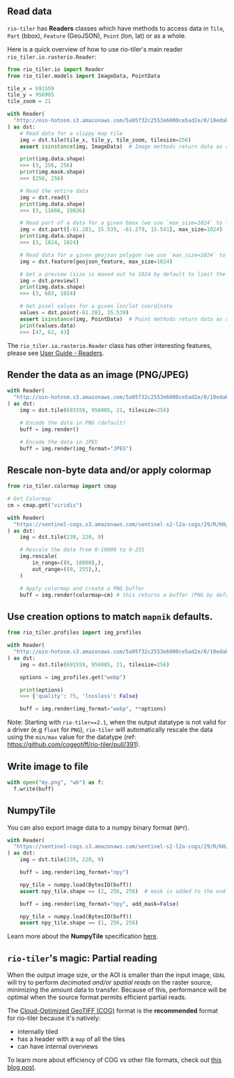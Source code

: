 
## Read data

`rio-tiler` has **Readers** classes which have methods to access data in `Tile`, `Part` (bbox), `Feature` (GeoJSON), `Point` (lon, lat) or as a whole.

Here is a quick overview of how to use rio-tiler's main reader `rio_tiler.io.rasterio.Reader`:

```python
from rio_tiler.io import Reader
from rio_tiler.models import ImageData, PointData

tile_x = 691559
tile_y = 956905
tile_zoom = 21

with Reader(
  "http://oin-hotosm.s3.amazonaws.com/5a95f32c2553e6000ce5ad2e/0/10edab38-1bdd-4c06-b83d-6e10ac532b7d.tif"
) as dst:
    # Read data for a slippy map tile
    img = dst.tile(tile_x, tile_y, tile_zoom, tilesize=256)
    assert isinstance(img, ImageData)  # Image methods return data as rio_tiler.models.ImageData object

    print(img.data.shape)
    >>> (3, 256, 256)
    print(img.mask.shape)
    >>> (256, 256)

    # Read the entire data
    img = dst.read()
    print(img.data.shape)
    >>> (3, 11666, 19836)

    # Read part of a data for a given bbox (we use `max_size=1024` to limit the data transfer and read lower resolution data)
    img = dst.part([-61.281, 15.539, -61.279, 15.541], max_size=1024)
    print(img.data.shape)
    >>> (3, 1024, 1024)

    # Read data for a given geojson polygon (we use `max_size=1024` to limit the data transfer and read lower resolution data)
    img = dst.feature(geojson_feature, max_size=1024)

    # Get a preview (size is maxed out to 1024 by default to limit the data transfer and read lower resolution data)
    img = dst.preview()
    print(img.data.shape)
    >>> (3, 603, 1024)

    # Get pixel values for a given lon/lat coordinate
    values = dst.point(-61.281, 15.539)
    assert isinstance(img, PointData)  # Point methods return data as rio_tiler.models.PointData object
    print(values.data)
    >>> [47, 62, 43]
```

The `rio_tiler.io.rasterio.Reader` class has other interesting features, please see [User Guide - Readers](readers.md).

## Render the data as an image (PNG/JPEG)

```python
with Reader(
  "http://oin-hotosm.s3.amazonaws.com/5a95f32c2553e6000ce5ad2e/0/10edab38-1bdd-4c06-b83d-6e10ac532b7d.tif"
) as dst:
    img = dst.tile(691559, 956905, 21, tilesize=256)

    # Encode the data in PNG (default)
    buff = img.render()

    # Encode the data in JPEG
    buff = img.render(img_format="JPEG")
```

## Rescale non-byte data and/or apply colormap

```python
from rio_tiler.colormap import cmap

# Get Colormap
cm = cmap.get("viridis")

with Reader(
  "https://sentinel-cogs.s3.amazonaws.com/sentinel-s2-l2a-cogs/29/R/KH/2020/2/S2A_29RKH_20200219_0_L2A/B01.tif",
) as dst:
    img = dst.tile(239, 220, 9)

    # Rescale the data from 0-10000 to 0-255
    img.rescale(
        in_range=((0, 10000),),
        out_range=((0, 255),),
    )

    # Apply colormap and create a PNG buffer
    buff = img.render(colormap=cm) # this returns a buffer (PNG by default)
```

## Use creation options to match `mapnik` defaults.

```python
from rio_tiler.profiles import img_profiles

with Reader(
  "http://oin-hotosm.s3.amazonaws.com/5a95f32c2553e6000ce5ad2e/0/10edab38-1bdd-4c06-b83d-6e10ac532b7d.tif"
) as dst:
    img = dst.tile(691559, 956905, 21, tilesize=256)

    options = img_profiles.get("webp")

    print(options)
    >>> {'quality': 75, 'lossless': False}

    buff = img.render(img_format="webp", **options)
```

Note: Starting with `rio-tiler==2.1`, when the output datatype is not valid for a driver (e.g `float` for `PNG`),
`rio-tiler` will automatically rescale the data using the `min/max` value for the datatype (ref: https://github.com/cogeotiff/rio-tiler/pull/391).

## Write image to file

```python
with open("my.png", "wb") as f:
  f.write(buff)
```

## NumpyTile

You can also export image data to a numpy binary format (`NPY`).

```python
with Reader(
  "https://sentinel-cogs.s3.amazonaws.com/sentinel-s2-l2a-cogs/29/R/KH/2020/2/S2A_29RKH_20200219_0_L2A/B01.tif",
) as dst:
    img = dst.tile(239, 220, 9)

    buff = img.render(img_format="npy")

    npy_tile = numpy.load(BytesIO(buff))
    assert npy_tile.shape == (2, 256, 256)  # mask is added to the end of the data

    buff = img.render(img_format="npy", add_mask=False)

    npy_tile = numpy.load(BytesIO(buff))
    assert npy_tile.shape == (1, 256, 256)
```

Learn more about the **NumpyTile** specification [here](https://github.com/planetlabs/numpytiles-spec).


## `rio-tiler`'s magic: Partial reading

When the output image size, or the AOI is smaller than the input image, `GDAL` will try to
perform *decimated and/or spatial reads* on the raster source, minimizing the amount data to transfer. Because of this, performance will be optimal when the source format permits efficient partial reads.

The [Cloud-Optimized GeoTIFF (COG)](https://www.cogeo.org/) format is the **recommended** format for rio-tiler because it's natively:
- internally tiled
- has a header with a `map` of all the tiles
- can have internal overviews

To learn more about efficiency of COG vs other file formats, check out [this blog post][vincent_s2_jp2_cost].

[vincent_s2_jp2_cost]: https://medium.com/@_VincentS_/do-you-really-want-people-using-your-data-ec94cd94dc3f
